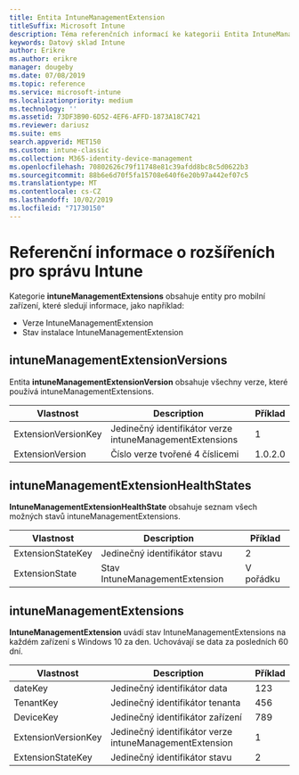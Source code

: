 ```yaml
---
title: Entita IntuneManagementExtension
titleSuffix: Microsoft Intune
description: Téma referenčních informací ke kategorii Entita IntuneManagementExtension pro kolekce entit v rozhraní API datového skladu Intune
keywords: Datový sklad Intune
author: Erikre
ms.author: erikre
manager: dougeby
ms.date: 07/08/2019
ms.topic: reference
ms.service: microsoft-intune
ms.localizationpriority: medium
ms.technology: ''
ms.assetid: 73DF3B90-6D52-4EF6-AFFD-1873A18C7421
ms.reviewer: dariusz
ms.suite: ems
search.appverid: MET150
ms.custom: intune-classic
ms.collection: M365-identity-device-management
ms.openlocfilehash: 70802626c79f11748e81c39afdd8bc8c5d0622b3
ms.sourcegitcommit: 88b6e6d70f5fa15708e640f6e20b97a442ef07c5
ms.translationtype: MT
ms.contentlocale: cs-CZ
ms.lasthandoff: 10/02/2019
ms.locfileid: "71730150"
---
```

# <a name="reference-for-intune-management-extensions"></a>Referenční informace o rozšířeních pro správu Intune

Kategorie **intuneManagementExtensions** obsahuje entity pro mobilní zařízení, které sledují informace, jako například:

- Verze IntuneManagementExtension
- Stav instalace IntuneManagementExtension

## <a name="intunemanagementextensionversions"></a>intuneManagementExtensionVersions

Entita **intuneManagementExtensionVersion** obsahuje všechny verze, které používá intuneManagementExtensions.

| Vlastnost  | Description | Příklad |
|---------|------------|--------|
| ExtensionVersionKey |Jedinečný identifikátor verze intuneManagementExtensions | 1 |
| ExtensionVersion |Číslo verze tvořené 4 číslicemi |1.0.2.0 |

## <a name="intunemanagementextensionhealthstates"></a>intuneManagementExtensionHealthStates

**IntuneManagementExtensionHealthState** obsahuje seznam všech možných stavů intuneManagementExtensions.

| Vlastnost  | Description | Příklad |
|---------|------------|--------|
| ExtensionStateKey |Jedinečný identifikátor stavu | 2 |
| ExtensionState |Stav IntuneManagementExtension | V pořádku |

## <a name="intunemanagementextensions"></a>intuneManagementExtensions

**IntuneManagementExtension** uvádí stav IntuneManagementExtensions na každém zařízení s Windows 10 za den.
Uchovávají se data za posledních 60 dní. 


|      Vlastnost       |                         Description                         | Příklad |
|---------------------|-------------------------------------------------------------|---------|
|       dateKey       |               Jedinečný identifikátor data                |   123   |
|      TenantKey      |              Jedinečný identifikátor tenanta               |   456   |
|      DeviceKey      |              Jedinečný identifikátor zařízení               |   789   |
| ExtensionVersionKey | Jedinečný identifikátor verze intuneManagementExtension |    1    |
|  ExtensionStateKey  |             Jedinečný identifikátor stavu              |    2    |

